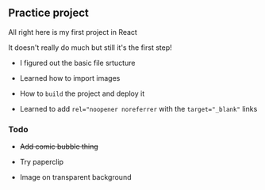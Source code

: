 ## Practice project

All right here is my first project in React

It doesn't really do much but still it's the first step!

- I figured out the basic file srtucture

- Learned how to import images

- How to `build` the project and deploy it

- Learned to add `rel="noopener noreferrer` with the `target="_blank"` links

### Todo

- ~~Add comic bubble thing~~

- Try paperclip

- Image on transparent background